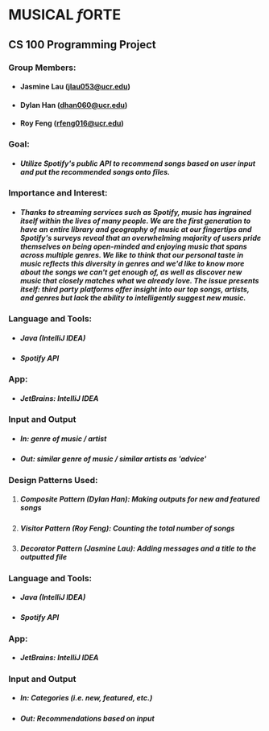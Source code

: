 # **MUSICAL *f*ORTE**

## CS 100 Programming Project

### Group Members:
  - #### Jasmine Lau (jlau053@ucr.edu)
  - #### Dylan Han (dhan060@ucr.edu)
  - #### Roy Feng (rfeng016@ucr.edu)

### Goal:
  - ##### Utilize Spotify's public API to recommend songs based on user input and put the recommended songs onto files.
  
### Importance and Interest:

- ##### Thanks to streaming services such as Spotify, music has ingrained itself within the lives of many people. We are the first generation to have an entire library and geography of music at our fingertips and Spotify's surveys reveal that an overwhelming majority of users pride themselves on being open-minded and enjoying music that spans across multiple genres. We like to think that our personal taste in music reflects this diversity in genres and we'd like to know more about the songs we can't get enough of, as well as discover new music that closely matches what we already love. The issue presents itself: third party platforms offer insight into our top songs, artists, and genres but lack the ability to intelligently suggest new music.

 ### Language and Tools:
  - ##### Java (IntelliJ IDEA)
  - ##### Spotify API
  
### App:
  - ##### JetBrains: IntelliJ IDEA
  
### Input and Output
  - ##### In: genre of music / artist
  - ##### Out: similar genre of music / similar artists as 'advice'


### Design Patterns Used:
  1. ##### Composite Pattern (Dylan Han): Making outputs for new and featured songs
  2. ##### Visitor Pattern (Roy Feng): Counting the total number of songs
  3. ##### Decorator Pattern (Jasmine Lau): Adding messages and a title to the outputted file
  
###  Language and Tools:
  - ##### Java (IntelliJ IDEA)
  - ##### Spotify API
  
### App:
  - ##### JetBrains: IntelliJ IDEA

### Input and Output
  - ##### In: Categories (i.e. new, featured, etc.)
  - ##### Out: Recommendations based on input
  

